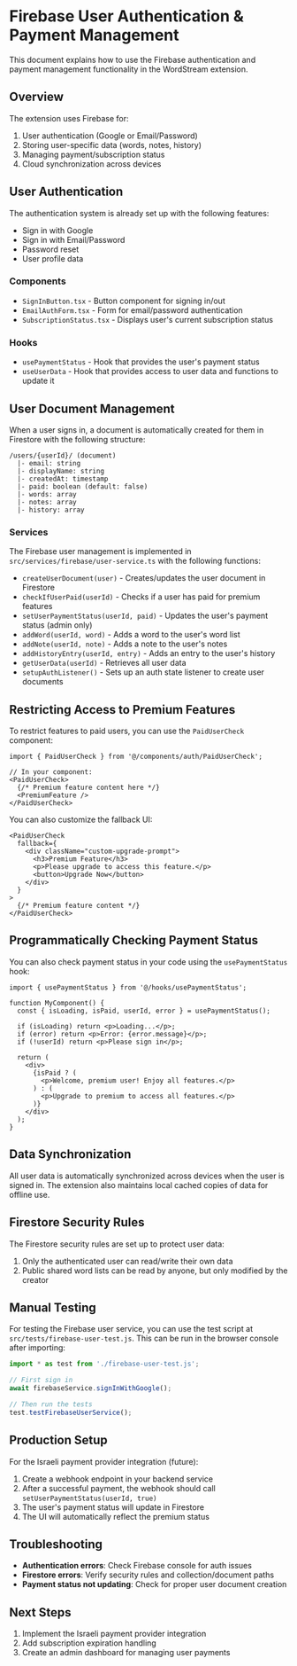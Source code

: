 # Firebase User Authentication & Payment Management

This document explains how to use the Firebase authentication and payment management functionality in the WordStream extension.

## Overview

The extension uses Firebase for:
1. User authentication (Google or Email/Password)
2. Storing user-specific data (words, notes, history)
3. Managing payment/subscription status
4. Cloud synchronization across devices

## User Authentication

The authentication system is already set up with the following features:
- Sign in with Google
- Sign in with Email/Password
- Password reset
- User profile data

### Components

- `SignInButton.tsx` - Button component for signing in/out
- `EmailAuthForm.tsx` - Form for email/password authentication
- `SubscriptionStatus.tsx` - Displays user's current subscription status

### Hooks

- `usePaymentStatus` - Hook that provides the user's payment status
- `useUserData` - Hook that provides access to user data and functions to update it

## User Document Management

When a user signs in, a document is automatically created for them in Firestore with the following structure:

```
/users/{userId}/ (document)
  |- email: string
  |- displayName: string
  |- createdAt: timestamp
  |- paid: boolean (default: false)
  |- words: array
  |- notes: array
  |- history: array
```

### Services

The Firebase user management is implemented in `src/services/firebase/user-service.ts` with the following functions:

- `createUserDocument(user)` - Creates/updates the user document in Firestore
- `checkIfUserPaid(userId)` - Checks if a user has paid for premium features
- `setUserPaymentStatus(userId, paid)` - Updates the user's payment status (admin only)
- `addWord(userId, word)` - Adds a word to the user's word list
- `addNote(userId, note)` - Adds a note to the user's notes
- `addHistoryEntry(userId, entry)` - Adds an entry to the user's history
- `getUserData(userId)` - Retrieves all user data
- `setupAuthListener()` - Sets up an auth state listener to create user documents

## Restricting Access to Premium Features

To restrict features to paid users, you can use the `PaidUserCheck` component:

```tsx
import { PaidUserCheck } from '@/components/auth/PaidUserCheck';

// In your component:
<PaidUserCheck>
  {/* Premium feature content here */}
  <PremiumFeature />
</PaidUserCheck>
```

You can also customize the fallback UI:

```tsx
<PaidUserCheck
  fallback={
    <div className="custom-upgrade-prompt">
      <h3>Premium Feature</h3>
      <p>Please upgrade to access this feature.</p>
      <button>Upgrade Now</button>
    </div>
  }
>
  {/* Premium feature content */}
</PaidUserCheck>
```

## Programmatically Checking Payment Status

You can also check payment status in your code using the `usePaymentStatus` hook:

```tsx
import { usePaymentStatus } from '@/hooks/usePaymentStatus';

function MyComponent() {
  const { isLoading, isPaid, userId, error } = usePaymentStatus();
  
  if (isLoading) return <p>Loading...</p>;
  if (error) return <p>Error: {error.message}</p>;
  if (!userId) return <p>Please sign in</p>;
  
  return (
    <div>
      {isPaid ? (
        <p>Welcome, premium user! Enjoy all features.</p>
      ) : (
        <p>Upgrade to premium to access all features.</p>
      )}
    </div>
  );
}
```

## Data Synchronization

All user data is automatically synchronized across devices when the user is signed in. The extension also maintains local cached copies of data for offline use.

## Firestore Security Rules

The Firestore security rules are set up to protect user data:

1. Only the authenticated user can read/write their own data
2. Public shared word lists can be read by anyone, but only modified by the creator

## Manual Testing

For testing the Firebase user service, you can use the test script at `src/tests/firebase-user-test.js`. This can be run in the browser console after importing:

```javascript
import * as test from './firebase-user-test.js';

// First sign in
await firebaseService.signInWithGoogle();

// Then run the tests
test.testFirebaseUserService();
```

## Production Setup

For the Israeli payment provider integration (future):

1. Create a webhook endpoint in your backend service
2. After a successful payment, the webhook should call `setUserPaymentStatus(userId, true)`
3. The user's payment status will update in Firestore
4. The UI will automatically reflect the premium status

## Troubleshooting

- **Authentication errors**: Check Firebase console for auth issues
- **Firestore errors**: Verify security rules and collection/document paths
- **Payment status not updating**: Check for proper user document creation

## Next Steps

1. Implement the Israeli payment provider integration
2. Add subscription expiration handling
3. Create an admin dashboard for managing user payments 